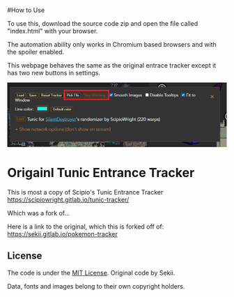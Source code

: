 #How to Use

To use this, download the source code zip and open the file called "index.html" with your browser.

The automation ability only works in Chromium based browsers and with the spoiler enabled.

This webpage behaves the same as the original entrace tracker except it has two new buttons in settings.

![A screen cap of the new settings menu with the two new buttons "pick fie" and "stop watching" higlighted in red. the new buttons are between the Reset Tracker buttn and smooth images checkbox ](settings_menu.PNG)

# Origainl Tunic Entrance Tracker

This is most a copy of Scipio's Tunic Entrance Tracker https://scipiowright.gitlab.io/tunic-tracker/

Which was a fork of...

Here is a link to the original, which this is forked off of:
https://sekii.gitlab.io/pokemon-tracker

## License
The code is under the [MIT License](code/LICENSE.txt). Original code by Sekii.

Data, fonts and images belong to their own copyright holders.
